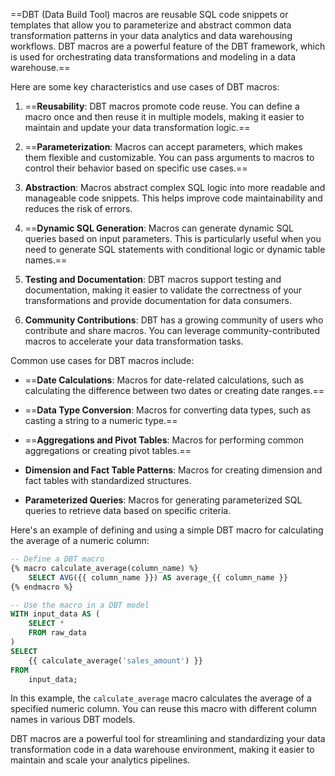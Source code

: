 ==DBT (Data Build Tool) macros are reusable SQL code snippets or templates that allow you to parameterize and abstract common data transformation patterns in your data analytics and data warehousing workflows. DBT macros are a powerful feature of the DBT framework, which is used for orchestrating data transformations and modeling in a data warehouse.==

Here are some key characteristics and use cases of DBT macros:

1. ==**Reusability**: DBT macros promote code reuse. You can define a macro once and then reuse it in multiple models, making it easier to maintain and update your data transformation logic.==

2. ==**Parameterization**: Macros can accept parameters, which makes them flexible and customizable. You can pass arguments to macros to control their behavior based on specific use cases.==

3. **Abstraction**: Macros abstract complex SQL logic into more readable and manageable code snippets. This helps improve code maintainability and reduces the risk of errors.

4. ==**Dynamic SQL Generation**: Macros can generate dynamic SQL queries based on input parameters. This is particularly useful when you need to generate SQL statements with conditional logic or dynamic table names.==

5. **Testing and Documentation**: DBT macros support testing and documentation, making it easier to validate the correctness of your transformations and provide documentation for data consumers.

6. **Community Contributions**: DBT has a growing community of users who contribute and share macros. You can leverage community-contributed macros to accelerate your data transformation tasks.

Common use cases for DBT macros include:

- ==**Date Calculations**: Macros for date-related calculations, such as calculating the difference between two dates or creating date ranges.==

- ==**Data Type Conversion**: Macros for converting data types, such as casting a string to a numeric type.==

- ==**Aggregations and Pivot Tables**: Macros for performing common aggregations or creating pivot tables.==

- **Dimension and Fact Table Patterns**: Macros for creating dimension and fact tables with standardized structures.

- **Parameterized Queries**: Macros for generating parameterized SQL queries to retrieve data based on specific criteria.

Here's an example of defining and using a simple DBT macro for calculating the average of a numeric column:

```sql
-- Define a DBT macro
{% macro calculate_average(column_name) %}
    SELECT AVG({{ column_name }}) AS average_{{ column_name }}
{% endmacro %}

-- Use the macro in a DBT model
WITH input_data AS (
    SELECT *
    FROM raw_data
)
SELECT
    {{ calculate_average('sales_amount') }}
FROM
    input_data;
```

In this example, the `calculate_average` macro calculates the average of a specified numeric column. You can reuse this macro with different column names in various DBT models.

DBT macros are a powerful tool for streamlining and standardizing your data transformation code in a data warehouse environment, making it easier to maintain and scale your analytics pipelines.